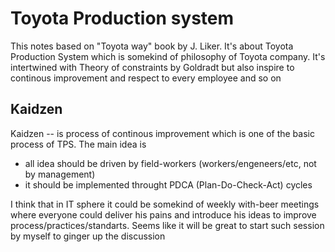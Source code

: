 # Toyota Production system

This notes based on "Toyota way" book by J. Liker. It's about Toyota Production System which is somekind of philosophy of Toyota company. It's intertwined with Theory of constraints by Goldradt but also inspire to continous improvement and respect to every employee and so on

## Kaidzen
Kaidzen -- is process of continous improvement which is one of the basic process of TPS. The main idea is
+ all idea should be driven by field-workers (workers/engeneers/etc, not by management)
+ it should be implemented throught PDCA (Plan-Do-Check-Act) cycles

I think that in IT sphere it could be somekind of weekly with-beer meetings where everyone could deliver his pains and introduce his ideas to improve process/practices/standarts. Seems like it will be great to start such session by myself to ginger up the discussion